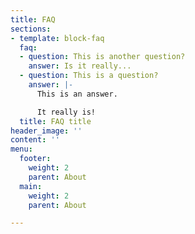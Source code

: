 ```yaml
---
title: FAQ
sections:
- template: block-faq
  faq:
  - question: This is another question?
    answer: Is it really...
  - question: This is a question?
    answer: |-
      This is an answer.

      It really is!
  title: FAQ title
header_image: ''
content: ''
menu:
  footer:
    weight: 2
    parent: About
  main:
    weight: 2
    parent: About

---
```

